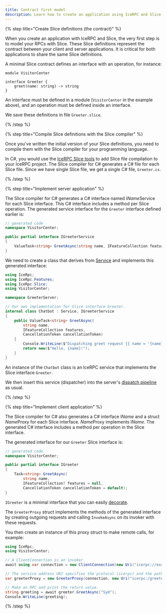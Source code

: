 ```yaml
---
title: Contract first model
description: Learn how to create an application using IceRPC and Slice.
---
```


{% step title="Create Slice definitions (the contract)" %}

When you create an application with IceRPC and Slice, the very first step is to model your RPCs with Slice. These Slice
definitions represent the contract between your client and server applications. It is critical for both applications to
share the same Slice definitions.

A minimal Slice contract defines an interface with an operation, for instance:

```slice
module VisitorCenter

interface Greeter {
    greet(name: string) -> string
}
```

An interface must be defined in a module (`VisitorCenter` in the example above), and an operation must be defined inside
an interface.

We save these definitions in file `Greeter.slice`.

{% /step %}

{% step title="Compile Slice definitions with the Slice compiler" %}

Once you've written the initial version of your Slice definitions, you need to compile them with the Slice compiler for
your programming language.

In C#, you would use the [IceRPC Slice tools][slice-tools] to add Slice file compilation to your IceRPC project. The
Slice compiler for C# generates a C# file for each Slice file. Since we have single Slice file, we get a single C# file,
`Greeter.cs`.

{% /step %}

{% step title="Implement server application" %}

The Slice compiler for C# generates a C# interface named I*Name*Service for each Slice interface. This C# interface
includes a method per Slice operation. The generated service interface for the `Greeter` interface defined earlier is:

```csharp
// generated code
namespace VisitorCenter;

public partial interface IGreeterService
{
    ValueTask<string> GreetAsync(string name, IFeatureCollection features, CancellationToken cancellationToken);
}
```

We need to create a class that derives from [Service] and implements this generated interface:

```csharp
using IceRpc;
using IceRpc.Features;
using IceRpc.Slice;
using VisitorCenter;

namespace GreeterServer;

// Our own implementation for Slice interface Greeter.
internal class Chatbot : Service, IGreeterService
{
    public ValueTask<string> GreetAsync(
        string name,
        IFeatureCollection features,
        CancellationToken cancellationToken)
    {
        Console.WriteLine($"Dispatching greet request {{ name = '{name}' }}");
        return new($"Hello, {name}!");
    }
}
```

An instance of the `Chatbot` class is an IceRPC service that implements the Slice interface `Greeter`.

We then insert this service (dispatcher) into the server's [dispatch pipeline][dispatch-pipeline] as usual.

{% /step %}

{% step title="Implement client application" %}

The Slice compiler for C# also generates a C# interface I*Name* and a struct *Name*Proxy for each Slice interface.
*Name*Proxy implements I*Name*. The generated C# interface includes a method per operation in the Slice interface.

The generated interface for our `Greeter` Slice interface is:

```csharp
// generated code
namespace VisitorCenter;

public partial interface IGreeter
{
    Task<string> GreetAsync(
        string name,
        IFeatureCollection? features = null,
        CancellationToken cancellationToken = default);
}
```

`IGreeter` is a minimal interface that you can easily [decorate].

The `GreeterProxy` struct implements the methods of the generated interface by creating outgoing requests and calling
`InvokeAsync` on its invoker with these requests.

You then create an instance of this proxy struct to make remote calls, for example:

```csharp
using IceRpc;
using VisitorCenter;

// A ClientConnection is an invoker.
await using var connection = new ClientConnection(new Uri("icerpc://examples.zeroc.com"));

// The service address URI specifies the protocol (icerpc) and the path (/greeter).
var greeterProxy = new GreeterProxy(connection, new Uri("icerpc:/greeter"));

// Make an RPC and print the return value.
string greeting = await greeter.GreetAsync("Syd");
Console.WriteLine(greeting);
```

{% /step %}

[dispatch-pipeline]: /icerpc/dispatch/dispatch-pipeline

[decorate]: https://en.wikipedia.org/wiki/Decorator_pattern
[slice-tools]: https://www.nuget.org/packages/IceRpc.Slice.Tools

[Service]: csharp:IceRpc.Slice.Service
